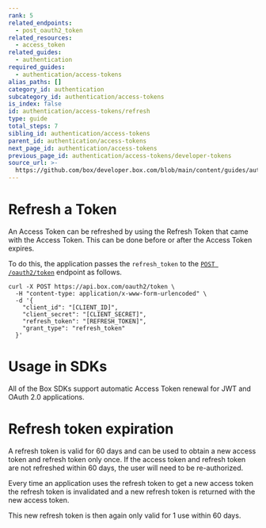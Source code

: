 ```yaml
---
rank: 5
related_endpoints:
  - post_oauth2_token
related_resources:
  - access_token
related_guides:
  - authentication
required_guides:
  - authentication/access-tokens
alias_paths: []
category_id: authentication
subcategory_id: authentication/access-tokens
is_index: false
id: authentication/access-tokens/refresh
type: guide
total_steps: 7
sibling_id: authentication/access-tokens
parent_id: authentication/access-tokens
next_page_id: authentication/access-tokens
previous_page_id: authentication/access-tokens/developer-tokens
source_url: >-
  https://github.com/box/developer.box.com/blob/main/content/guides/authentication/access-tokens/refresh.md
---
```

# Refresh a Token

An Access Token can be refreshed by using the Refresh Token that came with the
Access Token. This can be done before or after the Access Token expires.

To do this, the application passes the `refresh_token` to the [`POST
/oauth2/token`](endpoint://post-oauth2-token) endpoint as follows.

```curl
curl -X POST https://api.box.com/oauth2/token \
  -H "content-type: application/x-www-form-urlencoded" \
  -d '{
    "client_id": "[CLIENT_ID]",
    "client_secret": "[CLIENT_SECRET]",
    "refresh_token": "[REFRESH_TOKEN]",
    "grant_type": "refresh_token"
  }'
```

<Message>

# Usage in SDKs

All of the Box SDKs support automatic Access Token renewal for JWT and OAuth 2.0
applications.

</Message>

<Message danger>

# Refresh token expiration

A refresh token is valid for 60 days and can be used to obtain a new access
token and refresh token only once. If the access token and refresh token are
not refreshed within 60 days, the user will need to be re-authorized.

Every time an application uses the refresh token to get a new access token the
refresh token is invalidated and a new refresh token is returned with the
new access token.

This new refresh token is then again only valid for 1 use within 60 days.

</Message>